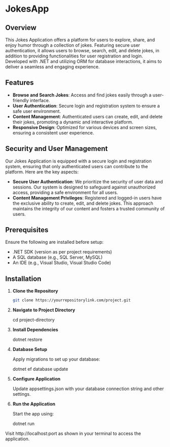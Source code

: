 # JokesApp

## Overview

This Jokes Application offers a platform for users to explore, share, and enjoy humor through a collection of jokes. Featuring secure user authentication, it allows users to browse, search, edit, and delete jokes, in addition to providing functionalities for user registration and login. Developed with .NET and utilizing ORM for database interactions, it aims to deliver a seamless and engaging experience.

## Features

- **Browse and Search Jokes**: Access and find jokes easily through a user-friendly interface.
- **User Authentication**: Secure login and registration system to ensure a safe user environment.
- **Content Management**: Authenticated users can create, edit, and delete their jokes, promoting a dynamic and interactive platform.
- **Responsive Design**: Optimized for various devices and screen sizes, ensuring a consistent user experience.

  
## Security and User Management

Our Jokes Application is equipped with a secure login and registration system, ensuring that only authenticated users can contribute to the platform. Here are the key aspects:

- **Secure User Authentication**: We prioritize the security of user data and sessions. Our system is designed to safeguard against unauthorized access, providing a safe environment for all users.
- **Content Management Privileges**: Registered and logged-in users have the exclusive ability to create, edit, and delete jokes. This approach maintains the integrity of our content and fosters a trusted community of users.

## Prerequisites

Ensure the following are installed before setup:
- .NET SDK (version as per project requirements)
- A SQL database (e.g., SQL Server, MySQL)
- An IDE (e.g., Visual Studio, Visual Studio Code)

## Installation

1. **Clone the Repository**
   ```bash
   git clone https://yourrepositorylink.com/project.git

2. **Navigate to Project Directory**

   cd project-directory

3. **Install Dependencies**

   dotnet restore

4. **Database Setup**

   Apply migrations to set up your database:

   dotnet ef database update

5. **Configure Application**

   Update appsettings.json with your database connection string and other settings.

6. **Run the Application**

   Start the app using:

   dotnet run

Visit http://localhost:port as shown in your terminal to access the application.





